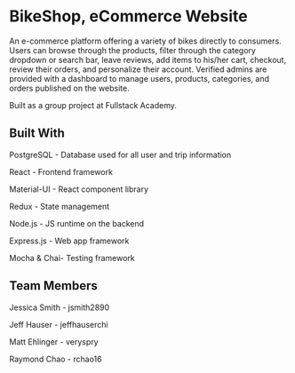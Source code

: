 
# BikeShop, eCommerce Website

An e-commerce platform offering a variety of bikes directly to consumers. Users can browse through the products, filter through the category dropdown or search bar, leave reviews, add items to his/her cart, checkout, review their orders, and personalize their account. Verified admins are provided with a dashboard to manage users, products, categories, and orders published on the website.

Built as a group project at Fullstack Academy.


## Built With 

PostgreSQL - Database used for all user and trip information

React - Frontend framework

Material-UI - React component library

Redux - State management

Node.js - JS runtime on the backend

Express.js - Web app framework

Mocha & Chai- Testing framework

## Team Members


Jessica Smith - jsmith2890

Jeff Hauser - jeffhauserchi

Matt Ehlinger - veryspry

Raymond Chao - rchao16
